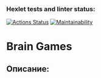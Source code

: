 ### Hexlet tests and linter status:
[![Actions Status](https://github.com/Vixroff/python-project-49/workflows/hexlet-check/badge.svg)](https://github.com/Vixroff/python-project-49/actions)
[![Maintainability](https://api.codeclimate.com/v1/badges/4ab76b3f3240fb34a8bb/maintainability)](https://codeclimate.com/github/Vixroff/python-project-49/maintainability)
# Brain Games
## Описание:
